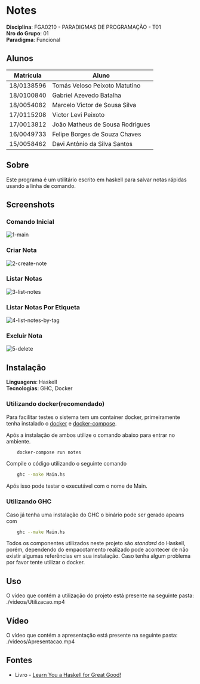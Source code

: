 # Notes
**Disciplina**: FGA0210 - PARADIGMAS DE PROGRAMAÇÃO - T01 <br>
**Nro do Grupo**: 01<br>
**Paradigma**: Funcional<br>

## Alunos
|Matrícula | Aluno |
| -- | -- |
| 18/0138596  | Tomás Veloso Peixoto Matutino  | 
| 18/0100840  | Gabriel Azevedo Batalha        |
| 18/0054082  | Marcelo Victor de Sousa Silva  |
| 17/0115208  | Victor Levi Peixoto            | 
| 17/0013812  | João Matheus de Sousa Rodrigues| 
| 16/0049733  | Felipe Borges de Souza Chaves  | 
| 15/0058462  | Davi Antônio da Silva Santos   | 

## Sobre 
Este programa é um utilitário escrito em haskell para 
salvar notas rápidas usando a linha de comando.

## Screenshots

### Comando Inicial 
![1-main](https://user-images.githubusercontent.com/88738347/153972395-3daedeba-4fd0-49f7-902c-4150a25bc2d9.png)

### Criar Nota
![2-create-note](https://user-images.githubusercontent.com/88738347/153972415-c1687813-7ec2-4671-9192-801b1f0b6ebf.png)

### Listar Notas
![3-list-notes](https://user-images.githubusercontent.com/88738347/153972696-b4237097-1405-4ba5-88e9-31a2296edbae.png)

### Listar Notas Por Etiqueta
![4-list-notes-by-tag](https://user-images.githubusercontent.com/88738347/153972702-f71a3400-bf59-4d7a-8e93-4620aa4ef9c1.png)

### Excluir Nota
![5-delete](https://user-images.githubusercontent.com/88738347/153972575-4aebe4e0-0f76-4892-a6c5-7d1e1cb4ce09.png)

## Instalação 
**Linguagens**: Haskell<br>
**Tecnologias**: GHC, Docker<br>

### Utilizando docker(recomendado)

Para facilitar testes o sistema tem um container docker, primeiramente tenha 
instalado o [docker](https://docs.docker.com/engine/install/) e [docker-compose](https://docs.docker.com/compose/install/).

Após a instalação de ambos utilize o comando abaixo para entrar no ambiente.

```bash
    docker-compose run notes
```

Compile o código utilizando o seguinte comando

```bash
    ghc --make Main.hs
```

Após isso pode testar o executável com o nome de Main.

### Utilizando GHC

Caso já tenha uma instalação do GHC o binário pode ser gerado apeans com 

```bash
    ghc --make Main.hs
```

Todos os componentes utilizados neste projeto são *standard* do Haskell, porém,
dependendo do empacotamento realizado pode acontecer de não existir algumas referências 
em sua instalação. Caso tenha algum problema por favor tente utilizar o docker.


## Uso 
O vídeo que contém a utilização do projeto está presente na seguinte pasta:
./videos/Utilizacao.mp4

## Vídeo
O vídeo que contém a apresentação está presente na seguinte pasta:
./videos/Apresentacao.mp4

## Fontes

* Livro - [Learn You a Haskell for Great Good!](http://learnyouahaskell.com/chapters)
